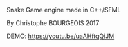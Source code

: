 Snake Game engine made in C++/SFML

By Christophe BOURGEOIS 2017

DEMO: https://youtu.be/uaAHftqQiJM



